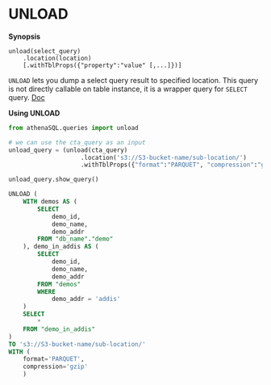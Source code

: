 # UNLOAD

**Synopsis**

```
unload(select_query)
    .location(location)
    [.withTblProps({"property":"value" [,...]})]
```

`UNLOAD` lets you dump a select query result to specified location. This
query is not directly callable on table instance, it is a wrapper query
for `SELECT` query.
[Doc](https://docs.aws.amazon.com/athena/latest/ug/unload.html)

**Using UNLOAD**

```python
from athenaSQL.queries import unload

# we can use the cta_query as an input
unload_query = (unload(cta_query)
                    .location('s3://S3-bucket-name/sub-location/')
                    .withTblProps({"format":"PARQUET", "compression":"gzip"}))

unload_query.show_query()
```

```SQL
UNLOAD (
    WITH demos AS (
        SELECT
            demo_id,
            demo_name,
            demo_addr
        FROM "db_name"."demo"
    ), demo_in_addis AS (
        SELECT
            demo_id,
            demo_name,
            demo_addr
        FROM "demos"
        WHERE
            demo_addr = 'addis'
    )
    SELECT
        *
    FROM "demo_in_addis"
)
TO 's3://S3-bucket-name/sub-location/'
WITH (
    format='PARQUET',
    compression='gzip'
    )
```